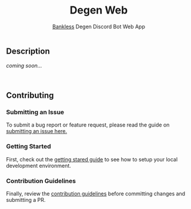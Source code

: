 <div align="center">
  <h1>Degen Web</h1>
  <a href="https://www.bankless.community/" target="_blank">Bankless</a> Degen Discord Bot Web App
</div>

<br/>

## Description

_coming soon..._

<br/>

## Contributing

### Submitting an Issue

To submit a bug report or feature request, please read the guide on [submitting an issue here.](./docs/contributing/submitting-an-issue.md)

### Getting Started

First, check out the [getting stared guide](./docs/contributing/getting-started.md) to see how to setup your local development environment.

### Contribution Guidelines

Finally, review the [contribution guidelines](./docs/contributing/contribution-guidelines.md) before committing changes and submitting a PR.
